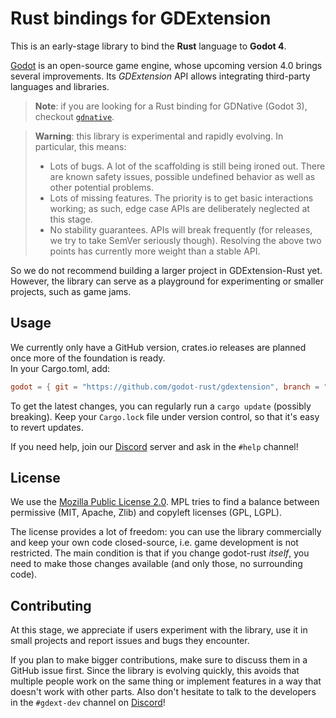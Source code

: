 # Rust bindings for GDExtension

This is an early-stage library to bind the **Rust** language to **Godot 4**.

[Godot] is an open-source game engine, whose upcoming version 4.0 brings several improvements.
Its _GDExtension_ API allows integrating third-party languages and libraries.

> **Note**: if you are looking for a Rust binding for GDNative (Godot 3), checkout [`gdnative`].

> **Warning**: this library is experimental and rapidly evolving. In particular, this means:
> * Lots of bugs. A lot of the scaffolding is still being ironed out. 
>   There are known safety issues, possible undefined behavior as well as other potential problems.
> * Lots of missing features. The priority is to get basic interactions working;
>   as such, edge case APIs are deliberately neglected at this stage.
> * No stability guarantees. APIs will break frequently (for releases, we try to take SemVer seriously though).
>   Resolving the above two points has currently more weight than a stable API.

So we do not recommend building a larger project in GDExtension-Rust yet.
However, the library can serve as a playground for experimenting or smaller projects, such as game jams. 


## Usage

We currently only have a GitHub version, crates.io releases are planned once more of the foundation is ready.  
In your Cargo.toml, add:

```toml
godot = { git = "https://github.com/godot-rust/gdextension", branch = "master" }
```
To get the latest changes, you can regularly run a `cargo update` (possibly breaking). Keep your `Cargo.lock` file under version control, so that it's easy to revert updates.

If you need help, join our [Discord] server and ask in the `#help` channel!


## License

We use the [Mozilla Public License 2.0][mpl]. MPL tries to find a balance between permissive (MIT, Apache, Zlib) and copyleft licenses (GPL, LGPL).

The license provides a lot of freedom: you can use the library commercially and keep your own code closed-source,
i.e. game development is not restricted. The main condition is that if you change godot-rust _itself_, you need to make 
those changes available (and only those, no surrounding code).


## Contributing

At this stage, we appreciate if users experiment with the library, use it in small projects and report issues and bugs they encounter.

If you plan to make bigger contributions, make sure to discuss them in a GitHub issue first. Since the library is evolving quickly, this
avoids that multiple people work on the same thing or implement features in a way that doesn't work with other parts. Also don't hesitate
to talk to the developers in the `#gdext-dev` channel on [Discord]!


[Godot]: https://godotengine.org
[`gdnative`]: https://github.com/godot-rust/godot-rust
[mpl]: https://www.mozilla.org/en-US/MPL/
[Discord]: https://discord.gg/aKUCJ8rJsc